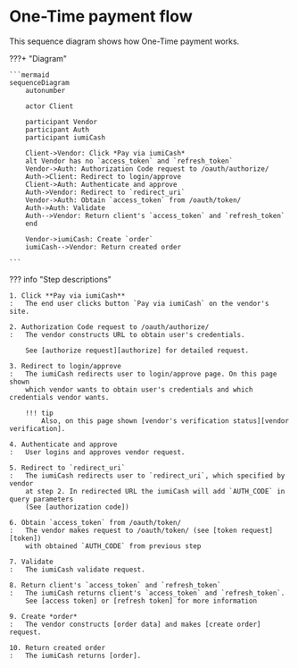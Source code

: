 # One-Time payment flow


This sequence diagram shows how One-Time payment works.

???+ "Diagram"

    ```mermaid
    sequenceDiagram
        autonumber

        actor Client

        participant Vendor
        participant Auth
        participant iumiCash

        Client->Vendor: Click *Pay via iumiCash*
        alt Vendor has no `access_token` and `refresh_token`
        Vendor->Auth: Authorization Code request to /oauth/authorize/
        Auth->Client: Redirect to login/approve
        Client->Auth: Authenticate and approve
        Auth->Vendor: Redirect to `redirect_uri`
        Vendor->Auth: Obtain `access_token` from /oauth/token/
        Auth->Auth: Validate
        Auth-->Vendor: Return client's `access_token` and `refresh_token`
        end

        Vendor->iumiCash: Create `order`
        iumiCash-->Vendor: Return created order

    ```

??? info "Step descriptions"

    1. Click **Pay via iumiCash**
    :   The end user clicks button `Pay via iumiCash` on the vendor's site.
    
    2. Authorization Code request to /oauth/authorize/
    :   The vendor constructs URL to obtain user's credentials.

        See [authorize request][authorize] for detailed request.
    
    3. Redirect to login/approve
    :   The iumiCash redirects user to login/approve page. On this page shown
        which vendor wants to obtain user's credentials and which credentials vendor wants.

        !!! tip
            Also, on this page shown [vendor's verification status][vendor verification].
    
    4. Authenticate and approve
    :   User logins and approves vendor request.

    5. Redirect to `redirect_uri`
    :   The iumiCash redirects user to `redirect_uri`, which specified by vendor
        at step 2. In redirected URL the iumiCash will add `AUTH_CODE` in query parameters 
        (See [authorization code])

    6. Obtain `access_token` from /oauth/token/
    :   The vendor makes request to /oauth/token/ (see [token request][token]) 
        with obtained `AUTH_CODE` from previous step

    7. Validate
    :   The iumiCash validate request.

    8. Return client's `access_token` and `refresh_token`
    :   The iumiCash returns client's `access_token` and `refresh_token`. 
        See [access token] or [refresh token] for more information

    9. Create *order*
    :   The vendor constructs [order data] and makes [create order] request.

    10. Return created order
    :   The iumiCash returns [order].


[access token]: ../authentication/token.md#authorization-code
[refresh token]: ../authentication/token.md#refresh-token
[order data]: ../orders/create_order.md#request
[create order]: ../orders/create_order.md#create-order-api
[order]: ../orders/create_order.md#response
[hateoas]: ../orders/create_order.md#hateoas
[authorize]: ../authentication/authorize.md
[vendor verification]: ../vendors/verification.md
[authorization code]: ../authentication/authorize.md#response
[token]: ../authentication/token.md
